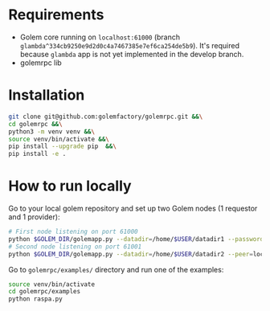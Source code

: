 # Requirements

- Golem core running on `localhost:61000` (branch `glambda^334cb9250e9d2d0c4a7467385e7ef6ca254de5b9`). It's required because `glambda` app is not yet implemented in the develop branch.
- golemrpc lib 

# Installation

```sh
git clone git@github.com:golemfactory/golemrpc.git &&\
cd golemrpc &&\
python3 -m venv venv &&\
source venv/bin/activate &&\
pip install --upgrade pip  &&\
pip install -e .
```


# How to run locally

Go to your local golem repository and set up two Golem nodes (1 requestor and 1 provider):

```sh
# First node listening on port 61000
python $GOLEM_DIR/golemapp.py --datadir=/home/$USER/datadir1 --password=node1 --accept-terms --rpc-address=localhost:61000
# Second node listening on port 61001
python $GOLEM_DIR/golemapp.py --datadir=/home/$USER/datadir2 --peer=localhost:40102 --rpc-address=localhost:61001
```

Go to `golemrpc/examples/` directory and run one of the examples:

```sh
source venv/bin/activate
cd golemrpc/examples
python raspa.py
```